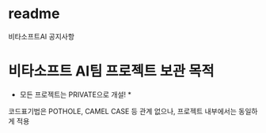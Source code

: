 # readme
비타소프트AI 공지사항

# 비타소프트 AI팀 프로젝트 보관 목적

* 모든 프로젝트는 PRIVATE으로 개설! *

코드표기법은 POTHOLE, CAMEL CASE 등 관계 없으나, 프로젝트 내부에서는 동일하게 적용

